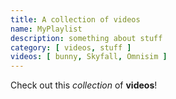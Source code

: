 ```yaml
---
title: A collection of videos
name: MyPlaylist
description: something about stuff
category: [ videos, stuff ]
videos: [ bunny, Skyfall, Omnisim ]
---
```


Check out this _collection_ of **videos**!